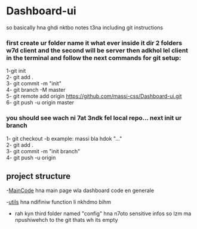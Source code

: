 # Dashboard-ui

so basically hna ghdi nktbo notes t3na including git instructions 

### first create ur folder name it what ever inside it dir 2 folders w7d client and the second will be server then adkhol lel client in the terminal and follow the next commands for git setup:  

1-git init  
2- git add .  
3- git commit -m "init"  
4- git branch -M master  
5- git remote add origin https://github.com/massi-css/Dashboard-ui.git  
6- git push -u origin master 

### you should see wach ni 7at 3ndk fel local repo... next init ur branch  
 
1- git checkout -b <branch-name> example: massi bla hdok "..."  
2- git add .  
3- git commit -m "init branch"  
4- git push -u origin <branch-name>  

## project structure  

-[MainCode](main.py) hna main page wla dashboard code en generale  

-[utils](./utils/utils.py) hna ndifiniw function li nkhdmo bihm   

- rah kyn third folder named "config" hna n7oto sensitive infos so lzm ma npushiwehch to the git thats wh its empty 

